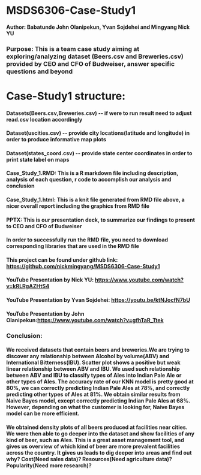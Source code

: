 # MSDS6306-Case-Study1
**Author: Babatunde John Olanipekun, Yvan Sojdehei and Mingyang Nick YU**
### Purpose: This is a team case study aiming at exploring/analyzing dataset (Beers.csv and Breweries.csv) provided by CEO and CFO of Budweiser, answer specific questions and beyond
# Case-Study1 structure: 
#### Datasets(Beers.csv,Breweries.csv) -- if were to run result need to adjust read.csv location accordingly
#### Dataset(uscities.csv) -- provide city locations(latitude and longitude) in order to produce informative map plots
#### Dataset(states_coord.csv) -- provide state center coordinates in order to print state label on maps
#### Case_Study_1.RMD: This is a R markdown file including description, analysis of each question, r code to accomplish our analysis and conclusion
#### Case_Study_1.html: This is a knit file generated from RMD file above, a nicer overall report including the graphics from RMD file
#### PPTX: This is our presentation deck, to summarize our findings to present to CEO and CFO of Budweiser
#### In order to successfully run the RMD file, you need to download corresponding libraries that are used in the RMD file
#### This project can be found under github link: https://github.com/nickmingyang/MSDS6306-Case-Study1
#### YouTube Presentation by Nick YU: https://www.youtube.com/watch?v=kRLRgAZHtS4
#### YouTube Presentation by Yvan Sojdehei: https://youtu.be/ktNJocfN7bU
#### YouTube Presentation by John Olanipekun:https://www.youtube.com/watch?v=gfhTaR_Ttek

### Conclusion:

#### We received datasets that contain beers and breweries.We are trying to discover any relationship between Alcohol by volume(ABV) and International Bitterness(IBU). Scatter plot shows a positive but weak linear relationship between ABV and IBU. We used such relationship between ABV and IBU to classify types of Ales into Indian Pale Ale or other types of Ales. The accuracy rate of our KNN model is pretty good at 80%, we can correctly predicting Indian Pale Ales at 78%, and correctly predicting other types of Ales at 81%. We obtain similar results from Naive Bayes model, except correctly predicting Indian Pale Ales at 68%. However, depending on what the customer is looking for, Naive Bayes model can be more efficient.

#### We obtained density plots of all beers produced at facilities near cities. We were then able to go deeper into the dataset and show facilities of any kind of beer, such as Ales. This is a great asset management tool, and gives us overview of which kind of beer are more prevalent facilities across the country. It gives us leads to dig deeper into areas and find out why? Cost(Need sales data)? Resources(Need agriculture data)? Popularity(Need more research)?
